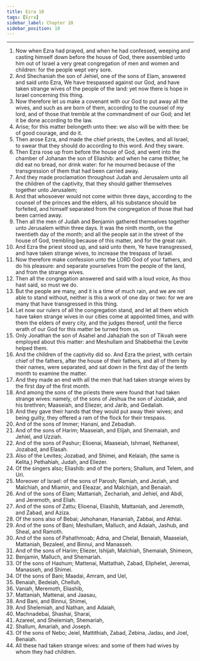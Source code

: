 ```yaml
---
title: Ezra 10
tags: [Ezra]
sidebar_label: Chapter 10
sidebar_position: 10
---
```


---
1. Now when Ezra had prayed, and when he had confessed, weeping and casting himself down before the house of God, there assembled unto him out of Israel a very great congregation of men and women and children: for the people wept very sore.
2. And Shechaniah the son of Jehiel, one of the sons of Elam, answered and said unto Ezra, We have trespassed against our God, and have taken strange wives of the people of the land: yet now there is hope in Israel concerning this thing.
3. Now therefore let us make a covenant with our God to put away all the wives, and such as are born of them, according to the counsel of my lord, and of those that tremble at the commandment of our God; and let it be done according to the law.
4. Arise; for this matter belongeth unto thee: we also will be with thee: be of good courage, and do it.
5. Then arose Ezra, and made the chief priests, the Levites, and all Israel, to swear that they should do according to this word. And they sware.
6. Then Ezra rose up from before the house of God, and went into the chamber of Johanan the son of Eliashib: and when he came thither, he did eat no bread, nor drink water: for he mourned because of the transgression of them that had been carried away.
7. And they made proclamation throughout Judah and Jerusalem unto all the children of the captivity, that they should gather themselves together unto Jerusalem;
8. And that whosoever would not come within three days, according to the counsel of the princes and the elders, all his substance should be forfeited, and himself separated from the congregation of those that had been carried away.
9. Then all the men of Judah and Benjamin gathered themselves together unto Jerusalem within three days. It was the ninth month, on the twentieth day of the month; and all the people sat in the street of the house of God, trembling because of this matter, and for the great rain.
10. And Ezra the priest stood up, and said unto them, Ye have transgressed, and have taken strange wives, to increase the trespass of Israel.
11. Now therefore make confession unto the LORD God of your fathers, and do his pleasure: and separate yourselves from the people of the land, and from the strange wives.
12. Then all the congregation answered and said with a loud voice, As thou hast said, so must we do.
13. But the people are many, and it is a time of much rain, and we are not able to stand without, neither is this a work of one day or two: for we are many that have transgressed in this thing.
14. Let now our rulers of all the congregation stand, and let all them which have taken strange wives in our cities come at appointed times, and with them the elders of every city, and the judges thereof, until the fierce wrath of our God for this matter be turned from us.
15. Only Jonathan the son of Asahel and Jahaziah the son of Tikvah were employed about this matter: and Meshullam and Shabbethai the Levite helped them.
16. And the children of the captivity did so. And Ezra the priest, with certain chief of the fathers, after the house of their fathers, and all of them by their names, were separated, and sat down in the first day of the tenth month to examine the matter.
17. And they made an end with all the men that had taken strange wives by the first day of the first month.
18. And among the sons of the priests there were found that had taken strange wives: namely, of the sons of Jeshua the son of Jozadak, and his brethren; Maaseiah, and Eliezer, and Jarib, and Gedaliah.
19. And they gave their hands that they would put away their wives; and being guilty, they offered a ram of the flock for their trespass.
20. And of the sons of Immer; Hanani, and Zebadiah.
21. And of the sons of Harim; Maaseiah, and Elijah, and Shemaiah, and Jehiel, and Uzziah.
22. And of the sons of Pashur; Elioenai, Maaseiah, Ishmael, Nethaneel, Jozabad, and Elasah.
23. Also of the Levites; Jozabad, and Shimei, and Kelaiah, (the same is Kelita,) Pethahiah, Judah, and Eliezer.
24. Of the singers also; Eliashib: and of the porters; Shallum, and Telem, and Uri.
25. Moreover of Israel: of the sons of Parosh; Ramiah, and Jeziah, and Malchiah, and Miamin, and Eleazar, and Malchijah, and Benaiah.
26. And of the sons of Elam; Mattaniah, Zechariah, and Jehiel, and Abdi, and Jeremoth, and Eliah.
27. And of the sons of Zattu; Elioenai, Eliashib, Mattaniah, and Jeremoth, and Zabad, and Aziza.
28. Of the sons also of Bebai; Jehohanan, Hananiah, Zabbai, and Athlai.
29. And of the sons of Bani; Meshullam, Malluch, and Adaiah, Jashub, and Sheal, and Ramoth.
30. And of the sons of Pahathmoab; Adna, and Chelal, Benaiah, Maaseiah, Mattaniah, Bezaleel, and Binnui, and Manasseh.
31. And of the sons of Harim; Eliezer, Ishijah, Malchiah, Shemaiah, Shimeon,
32. Benjamin, Malluch, and Shemariah.
33. Of the sons of Hashum; Mattenai, Mattathah, Zabad, Eliphelet, Jeremai, Manasseh, and Shimei.
34. Of the sons of Bani; Maadai, Amram, and Uel,
35. Benaiah, Bedeiah, Chelluh,
36. Vaniah, Meremoth, Eliashib,
37. Mattaniah, Mattenai, and Jaasau,
38. And Bani, and Binnui, Shimei,
39. And Shelemiah, and Nathan, and Adaiah,
40. Machnadebai, Shashai, Sharai,
41. Azareel, and Shelemiah, Shemariah,
42. Shallum, Amariah, and Joseph.
43. Of the sons of Nebo; Jeiel, Mattithiah, Zabad, Zebina, Jadau, and Joel, Benaiah.
44. All these had taken strange wives: and some of them had wives by whom they had children.